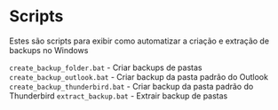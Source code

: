 # Scripts

Estes são scripts para exibir como automatizar a criação e extração de backups no Windows

`create_backup_folder.bat` - Criar backups de pastas
`create_backup_outlook.bat` - Criar backup da pasta padrão do Outlook
`create_backup_thunderbird.bat` - Criar backup da pasta padrão do Thunderbird
`extract_backup.bat` - Extrair backup de pastas